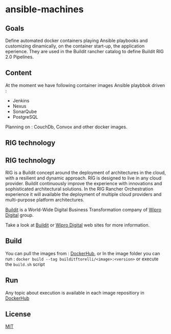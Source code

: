 # ansible-machines

## Goals

Define automated docker containers playing Ansible playbooks and customizing dinamically, on the container start-up, the application eperience. They are used in the Buildit rancher catalog to define Buildit RIG 2.0 Pipelines.

## Content

At the moment we have following container images Ansible playbbok driven :
* Jenkins
* Nexus
* SonarQube
* PostgreSQL

Planning on : CouchDb, Convox and other docker images.

## RIG technology

## RIG technology

RIG is a Buildit concept around the deployment of architectures in the cloud, with a resilient and dynamic approach. RIG is designed to live in any cloud provider. Buildit continuously improve the experience with innovations and sophisticated architectural solutions. In the RIG Rancher Orchestration experience it will available the deployment of multiple cloud providers and multi-purpose platform architectures.

[Buildit](https://buildit.digital/) is a World-Wide Digital Business Transformation company of [Wipro Digital](http://wiprodigital.com/) group. 

Take a look at [Buildit](https://buildit.digital/) or [Wipro Digital](http://wiprodigital.com/) web sites for more information.

## Build

You can pull the images from : [DockerHub](https://hub.docker.com/u/builditftorelli/), or
In the image folder you can run :
`docker build --tag builditftorelli/<image>:<version>` 
or execute the `build.sh` script

## Run 
Any topic about execution is available in each image repositiory in [DockerHub](https://hub.docker.com/u/builditftorelli/)

## License

[MIT](/LICENSE)
